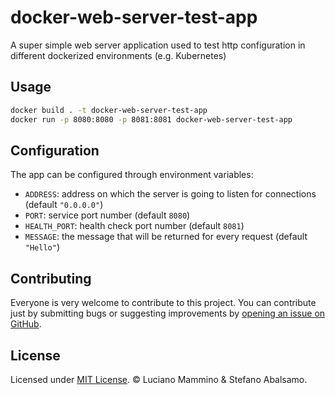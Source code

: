 # docker-web-server-test-app

A super simple web server application used to test http configuration in different dockerized environments (e.g. Kubernetes)

## Usage

```bash
docker build . -t docker-web-server-test-app
docker run -p 8080:8080 -p 8081:8081 docker-web-server-test-app
```

## Configuration

The app can be configured through environment variables:

 - `ADDRESS`: address on which the server is going to listen for connections (default `"0.0.0.0"`)
 - `PORT`: service port number (default `8080`)
 - `HEALTH_PORT`: health check port number (default `8081`)
 - `MESSAGE`: the message that will be returned for every request (default `"Hello"`)

 ## Contributing

Everyone is very welcome to contribute to this project.
You can contribute just by submitting bugs or suggesting improvements by
[opening an issue on GitHub](https://github.com/lmammino/docker-web-server-test-app/issues).


## License

Licensed under [MIT License](LICENSE). © Luciano Mammino & Stefano Abalsamo.